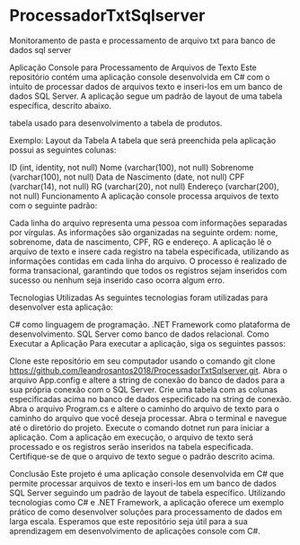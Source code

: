 # ProcessadorTxtSqlserver
Monitoramento de pasta e processamento de arquivo txt para banco de dados sql server

Aplicação Console para Processamento de Arquivos de Texto
Este repositório contém uma aplicação console desenvolvida em C# com o intuito de processar dados de arquivos texto e inseri-los em um banco de dados SQL Server. A aplicação segue um padrão de layout de uma tabela específica, descrito abaixo.

tabela usado para desenvolvimento a tabela de produtos.

Exemplo:
Layout da Tabela
A tabela que será preenchida pela aplicação possui as seguintes colunas:

ID (int, identity, not null)
Nome (varchar(100), not null)
Sobrenome (varchar(100), not null)
Data de Nascimento (date, not null)
CPF (varchar(14), not null)
RG (varchar(20), not null)
Endereço (varchar(200), not null)
Funcionamento
A aplicação console processa arquivos de texto com o seguinte padrão:

Cada linha do arquivo representa uma pessoa com informações separadas por vírgulas.
As informações são organizadas na seguinte ordem: nome, sobrenome, data de nascimento, CPF, RG e endereço.
A aplicação lê o arquivo de texto e insere cada registro na tabela especificada, utilizando as informações contidas em cada linha do arquivo. O processo é realizado de forma transacional, garantindo que todos os registros sejam inseridos com sucesso ou nenhum seja inserido caso ocorra algum erro.

Tecnologias Utilizadas
As seguintes tecnologias foram utilizadas para desenvolver esta aplicação:

C# como linguagem de programação.
.NET Framework como plataforma de desenvolvimento.
SQL Server como banco de dados relacional.
Como Executar a Aplicação
Para executar a aplicação, siga os seguintes passos:

Clone este repositório em seu computador usando o comando git clone https://github.com/leandrosantos2018/ProcessadorTxtSqlserver.git.
Abra o arquivo App.config e altere a string de conexão do banco de dados para a sua própria conexão com o SQL Server.
Crie uma tabela com as colunas especificadas acima no banco de dados especificado na string de conexão.
Abra o arquivo Program.cs e altere o caminho do arquivo de texto para o caminho do arquivo que você deseja processar.
Abra o terminal e navegue até o diretório do projeto.
Execute o comando dotnet run para iniciar a aplicação.
Com a aplicação em execução, o arquivo de texto será processado e os registros serão inseridos na tabela especificada. Certifique-se de que o arquivo de texto segue o padrão descrito acima.

Conclusão
Este projeto é uma aplicação console desenvolvida em C# que permite processar arquivos de texto e inseri-los em um banco de dados SQL Server seguindo um padrão de layout de tabela específico. Utilizando tecnologias como C# e .NET Framework, a aplicação oferece um exemplo prático de como desenvolver soluções para processamento de dados em larga escala. Esperamos que este repositório seja útil para a sua aprendizagem em desenvolvimento de aplicações console com C#.
